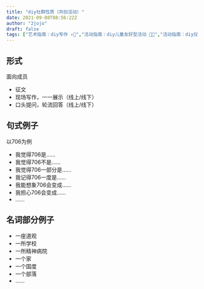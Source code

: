 ```yaml
---
title: "diy社群性质（共创活动）"
date: 2021-09-08T08:56:22Z
author: "2jojo"
draft: false
tags: ["艺术指南：diy写作 ✍🏻️","活动指南：diy儿童友好型活动 🧒🏻","活动指南：diy仪式 🕯️","艺术指南：diy诵读 🗣️","活动指南：diy共同讨论 🗣️","活动指南：diy个人表达 🗣️","艺术指南：diy实验小说"]
---
```




## 形式
面向成员
- 征文
- 现场写作，一一展示（线上/线下）
- 口头提问，轮流回答（线上/线下）

## 句式例子
以706为例
- 我觉得706是……
- 我觉得706不是……
- 我觉得706一部分是……
- 我记得706一度是……
- 我能想象706会变成……
- 我担心706会变成……
- ……

## 名词部分例子
- 一座道观
- 一所学校
- 一所精神病院
- 一个家
- 一个国度
- 一个部落
- ……

